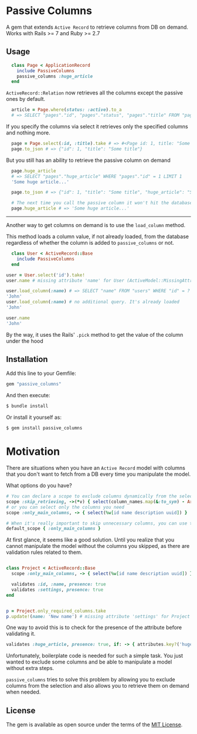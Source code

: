 # Passive Columns
A gem that extends `Active Record` to retrieve columns from DB on demand.
Works with Rails >= 7 and Ruby >= 2.7

## Usage

```ruby 
  class Page < ApplicationRecord
    include PassiveColumns
    passive_columns :huge_article
  end
```

`ActiveRecord::Relation` now retrieves all the columns except the passive ones by default.
```ruby
  article = Page.where(status: :active).to_a
  # => SELECT "pages"."id", "pages"."status", "pages"."title" FROM "pages" WHERE "pages"."status" = 'active'
```

 If you specify the columns via select it retrieves only the specified columns and nothing more.
```ruby
  page = Page.select(:id, :title).take # => #<Page id: 1, title: "Some title">
  page.to_json # => {"id": 1, "title": "Some title"}

```

But you still has an ability to retrieve the passive column on demand

```ruby
  page.huge_article
  # => SELECT "pages"."huge_article" WHERE "pages"."id" = 1 LIMIT 1
  'Some huge article...'

  page.to_json # => {"id": 1, "title": "Some title", "huge_article": "Some huge article..."}

  # The next time you call the passive column it won't hit the database as it is already loaded.
  page.huge_article # => 'Some huge article...'
```

---


Another way to get columns on demand is to use the `load_column` method.

This method loads a column value, if not already loaded, from the database
regardless of whether the column is added to `passive_columns` or not.

```ruby 
  class User < ActiveRecord::Base
    include PassiveColumns
  end
```
```ruby
user = User.select('id').take!
user.name # missing attribute 'name' for User (ActiveModel::MissingAttributeError)

user.load_column(:name) # => SELECT "name" FROM "users" WHERE "id" = ? LIMIT ?
'John'
user.load_column(:name) # no additional query. It's already loaded
'John'

user.name
'John'
```

By the way, it uses the Rails' `.pick` method to get the value of the column under the hood


## Installation
Add this line to your Gemfile:

```ruby
gem "passive_columns"
```

And then execute:
```bash
$ bundle install
```

Or install it yourself as:
```bash
$ gem install passive_columns
```

# Motivation

There are situations when you have an `Active Record` model with columns
that you don't want to fetch from a DB every time you manipulate the model.

What options do you have?

```ruby
# You can declare a scope to exclude columns dynamically from the select settings.
scope :skip_retrieving, ->(*v) { select(column_names.map(&:to_sym) - Array.wrap(v)) }
# or you can select only the columns you need
scope :only_main_columns, -> { select(%w[id name description uuid]) }

# When it's really important to skip unnecessary columns, you can use the default scope.
default_scope { :only_main_columns }
```

At first glance, it seems like a good solution.
Until you realize that you cannot manipulate the model without the columns you skipped, as there are validation rules related to them.

```ruby

class Project < ActiveRecord::Base
  scope :only_main_columns, -> { select(%w[id name description uuid]) }

  validates :id, :name, presence: true
  validates :settings, presence: true
end


p = Project.only_required_columns.take
p.update!(name: 'New name') # missing attribute 'settings' for Project (ActiveModel::MissingAttributeError)

```
One way to avoid this is to check for the presence of the attribute before validating it.

```ruby
validates :huge_article, presence: true, if: -> { attributes.key?('huge_article') }
```

Unfortunately, boilerplate code is needed for such a simple task.
You just wanted to exclude some columns and be able to manipulate a model without extra steps.

`passive_columns` tries to solve this problem by allowing you to exclude columns from the selection 
and also allows you to retrieve them on demand when needed.



## License
The gem is available as open source under the terms of the [MIT License](https://opensource.org/licenses/MIT).
